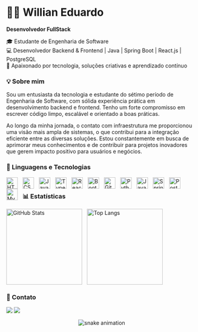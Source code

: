 # 👨‍💻 Willian Eduardo
**Desenvolvedor FullStack**
<p>
  🎓 Estudante de Engenharia de Software <br/>
  💻 Desenvolvedor Backend & Frontend | Java | Spring Boot | React.js | PostgreSQL <br/>
  🚀 Apaixonado por tecnologia, soluções criativas e aprendizado contínuo <br/>
</p>

### 💡 Sobre mim

Sou um entusiasta da tecnologia e estudante do sétimo período de Engenharia de Software, com sólida experiência prática em desenvolvimento backend e frontend. Tenho um forte compromisso em escrever código limpo, escalável e orientado a boas práticas.

Ao longo da minha jornada, o contato com infraestrutura me proporcionou uma visão mais ampla de sistemas, o que contribui para a integração eficiente entre as diversas soluções. Estou constantemente em busca de aprimorar meus conhecimentos e de contribuir para projetos inovadores que gerem impacto positivo para usuários e negócios.


### 🤖 Linguagens e Tecnologias
<img align="left" alt="HTML" title="HTML" width="30px" style="padding-right: 10px;" src="https://cdn.jsdelivr.net/gh/devicons/devicon@latest/icons/html5/html5-original.svg"/>
<img align="left" alt="CSS" title="CSS" width="30px" style="padding-right: 10px;" src="https://cdn.jsdelivr.net/gh/devicons/devicon@latest/icons/css3/css3-original.svg"/>
<img align="left" alt="JavaScript" title="JavaScript" width="30px" style="padding-right: 10px;" src="https://cdn.jsdelivr.net/gh/devicons/devicon@latest/icons/javascript/javascript-original.svg"/>
<img align="left" alt="TypeScript" title="TypeScript" width="30px" style="padding-right: 10px;" src="https://cdn.jsdelivr.net/gh/devicons/devicon@latest/icons/typescript/typescript-original.svg"/>
<img align="left" alt="React" title="React" width="30px" style="padding-right: 10px;" src="https://cdn.jsdelivr.net/gh/devicons/devicon@latest/icons/react/react-original.svg"/>
<img align="left" alt="Bootstrap" title="Bootstrap" width="30px" style="padding-right: 10px;" src="https://cdn.jsdelivr.net/gh/devicons/devicon@latest/icons/bootstrap/bootstrap-original.svg"/>
<img align="left" alt="Git" title="Git" width="30px" style="padding-right: 10px;" src="https://cdn.jsdelivr.net/gh/devicons/devicon@latest/icons/git/git-original.svg"/>
<img align="left" alt="Python" title="Python" width="30px" style="padding-right: 10px;" src="https://cdn.jsdelivr.net/gh/devicons/devicon@latest/icons/python/python-original.svg"/>
<img align="left" alt="Java" title="Java" width="30px" style="padding-right: 10px;" src="https://cdn.jsdelivr.net/gh/devicons/devicon@latest/icons/java/java-original.svg"/>
<img align="left" alt="Spring Boot" title="Spring Boot" width="30px" style="padding-right: 10px;" src="https://cdn.jsdelivr.net/gh/devicons/devicon@latest/icons/spring/spring-original.svg"/>
<img align="left" alt="PostgreSQL" title="PostgreSQL" width="30px" style="padding-right: 10px;" src="https://cdn.jsdelivr.net/gh/devicons/devicon@latest/icons/postgresql/postgresql-original.svg"/>
<img align="left" alt="MySQL" title="MySQL" width="30px" style="padding-right: 10px;" src="https://cdn.jsdelivr.net/gh/devicons/devicon@latest/icons/mysql/mysql-original.svg"/>

<br/>



### 📊 Estatísticas

<p>
  <img align="left" alt="GitHub Stats" height="200" style="padding-right: 10px;" src="https://github-readme-stats.vercel.app/api?username=WiuDev&show_icons=true&theme=github_dark&include_all_commits=true&locale=pt-br"/>
  <img align="left" alt="Top Langs" height="200" src="https://github-readme-stats.vercel.app/api/top-langs/?username=WiuDev&theme=github_dark&layout=compact&custom_title=Tecnologias&langs_count=9"/>
</p>
<br clear="left"/>

### 💬 Contato

<div> 
  <a href = "mailto:willianeduardo9877@gmail.com"><img src="https://img.shields.io/badge/-Gmail-%23333?style=for-the-badge&logo=gmail&logoColor=white" target="_blank"></a>
  <a href="www.linkedin.com/in/wiudev" target="_blank"><img src="https://img.shields.io/badge/-LinkedIn-%230077B5?style=for-the-badge&logo=linkedin&logoColor=white" target="_blank"></a> 
  
</div>

<p align="center">
  <img src="https://raw.githubusercontent.com/WiuDev/WiuDev/output/dist/github-contribution-grid-snake.svg" alt="snake animation" />
</p>

